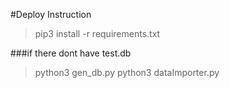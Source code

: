 #Deploy Instruction
>pip3 install -r requirements.txt

###if there dont have test.db
>python3 gen_db.py
>python3 dataImporter.py
